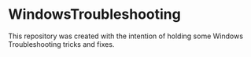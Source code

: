 # WindowsTroubleshooting
This repository was created with the intention of holding some Windows Troubleshooting tricks and fixes.
